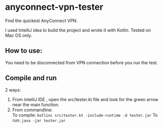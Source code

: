 # anyconnect-vpn-tester
Find the quickest AnyConnect VPN.

I used IntelliJ idea to build the project and wrote it with Kotlin.
Tested on Mac OS only.

## How to use:
You need to be disconnected from VPN connection before you run the test.

## Compile and run
2 ways:
1. From intelliJ IDE , open the src/tester.kt file and look for the green arrow near the main function.
2. From commandline:  
To compile: `kotlinc src/tester.kt -include-runtime -d tester.jar`
To run: `java -jar tester.jar`

